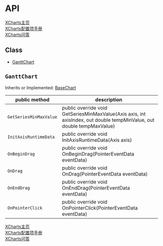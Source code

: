 # API

[XCharts主页](https://github.com/XCharts-Team/XCharts)</br>
[XCharts配置项手册](XChartsConfiguration-ZH.md)</br>
[XCharts问答](XChartsFAQ-ZH.md)

## Class

- [GanttChart](#GanttChart)

## `GanttChart`

Inherits or Implemented: [BaseChart](#BaseChart)

|public method|description|
|--|--|
| `GetSeriesMinMaxValue` |public override void GetSeriesMinMaxValue(Axis axis, int axisIndex, out double tempMinValue, out double tempMaxValue)</br> |
| `InitAxisRuntimeData` |public override void InitAxisRuntimeData(Axis axis)</br> |
| `OnBeginDrag` |public override void OnBeginDrag(PointerEventData eventData)</br> |
| `OnDrag` |public override void OnDrag(PointerEventData eventData)</br> |
| `OnEndDrag` |public override void OnEndDrag(PointerEventData eventData)</br> |
| `OnPointerClick` |public override void OnPointerClick(PointerEventData eventData)</br> |

[XCharts主页](https://github.com/XCharts-Team/XCharts)</br>
[XCharts配置项手册](XChartsConfiguration-ZH.md)</br>
[XCharts问答](XChartsFAQ-ZH.md)
